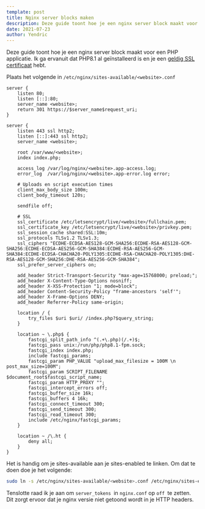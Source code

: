 ```yaml
---
template: post
title: Nginx server blocks maken
description: Deze guide toont hoe je een nginx server block maakt voor een PHP 8.1 applicatie.
date: 2021-07-23
author: Yendric
---
```


Deze guide toont hoe je een nginx server block maakt voor een PHP applicatie. Ik ga ervanuit dat PHP8.1 al geïnstalleerd is en je een [geldig SSL certificaat](/hoe-maak-je-een-gratis-ssl-certificaat/) hebt.

Plaats het volgende in `/etc/nginx/sites-available/<website>.conf`

```nginx
server {
    listen 80;
    listen [::]:80;
    server_name <website>;
    return 301 https://$server_name$request_uri;
}

server {
    listen 443 ssl http2;
    listen [::]:443 ssl http2;
    server_name <website>;

    root /var/www/<website>;
    index index.php;

    access_log /var/log/nginx/<website>.app-access.log;
    error_log  /var/log/nginx/<website>.app-error.log error;

    # Uploads en script execution times
    client_max_body_size 100m;
    client_body_timeout 120s;

    sendfile off;

    # SSL
    ssl_certificate /etc/letsencrypt/live/<website>/fullchain.pem;
    ssl_certificate_key /etc/letsencrypt/live/<website>/privkey.pem;
    ssl_session_cache shared:SSL:10m;
    ssl_protocols TLSv1.2 TLSv1.3;
    ssl_ciphers "ECDHE-ECDSA-AES128-GCM-SHA256:ECDHE-RSA-AES128-GCM-SHA256:ECDHE-ECDSA-AES256-GCM-SHA384:ECDHE-RSA-AES256-GCM-SHA384:ECDHE-ECDSA-CHACHA20-POLY1305:ECDHE-RSA-CHACHA20-POLY1305:DHE-RSA-AES128-GCM-SHA256:DHE-RSA-AES256-GCM-SHA384";
    ssl_prefer_server_ciphers on;

    add_header Strict-Transport-Security "max-age=15768000; preload;";
    add_header X-Content-Type-Options nosniff;
    add_header X-XSS-Protection "1; mode=block";
    add_header Content-Security-Policy "frame-ancestors 'self'";
    add_header X-Frame-Options DENY;
    add_header Referrer-Policy same-origin;

    location / {
        try_files $uri $uri/ /index.php?$query_string;
    }

    location ~ \.php$ {
        fastcgi_split_path_info ^(.+\.php)(/.+)$;
        fastcgi_pass unix:/run/php/php8.1-fpm.sock;
        fastcgi_index index.php;
        include fastcgi_params;
        fastcgi_param PHP_VALUE "upload_max_filesize = 100M \n post_max_size=100M";
        fastcgi_param SCRIPT_FILENAME $document_root$fastcgi_script_name;
        fastcgi_param HTTP_PROXY "";
        fastcgi_intercept_errors off;
        fastcgi_buffer_size 16k;
        fastcgi_buffers 4 16k;
        fastcgi_connect_timeout 300;
        fastcgi_send_timeout 300;
        fastcgi_read_timeout 300;
        include /etc/nginx/fastcgi_params;
    }

    location ~ /\.ht {
        deny all;
    }
}
```

Het is handig om je sites-available aan je sites-enabled te linken.
Om dat te doen doe je het volgende:

```bash
sudo ln -s /etc/nginx/sites-available/<website>.conf /etc/nginx/sites-enabled/<website>.conf
```

Tenslotte raad ik je aan om `server_tokens `in `nginx.conf` op `off `te zetten. Dit zorgt ervoor dat je nginx versie niet getoond wordt in je HTTP headers.
